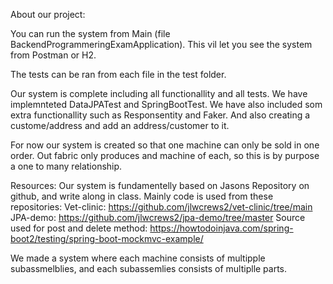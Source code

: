 About our project:

You can run the system from Main (file BackendProgrammeringExamApplication).
This vil let you see the system from Postman or H2.

The tests can be ran from each file in the test folder.

Our system is complete including all functionallity and all tests.
We have implemnteted DataJPATest and SpringBootTest.
We have also included som extra functionallity such as Responsentity and Faker.
And also creating a custome/address and add an address/customer to it.

For now our system is created so that one machine can only be sold in one order.
Out fabric only produces and machine of each, so this is by purpose a one to many relationship.

Resources:
Our system is fundamentelly based on Jasons Repository on github, and write along in class.
Mainly code is used from these repositories:
Vet-clinic: https://github.com/jlwcrews2/vet-clinic/tree/main
JPA-demo: https://github.com/jlwcrews2/jpa-demo/tree/master
Source used for post and delete method: https://howtodoinjava.com/spring-boot2/testing/spring-boot-mockmvc-example/


We made a system where each machine consists of multipple subassmelblies, and each
subassemlies consists of multiplle parts.